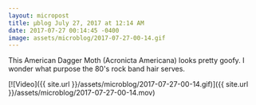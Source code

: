 ```yaml
---
layout: micropost
title: μblog July 27, 2017 at 12:14 AM
date: 2017-07-27 00:14:45 -0400
image: assets/microblog/2017-07-27-00-14.gif
---
```

This American Dagger Moth (Acronicta Americana) looks pretty goofy. I wonder what purpose the 80's rock band hair serves.

[![Video]({{ site.url }}/assets/microblog/2017-07-27-00-14.gif)]({{ site.url }}/assets/microblog/2017-07-27-00-14.mov)